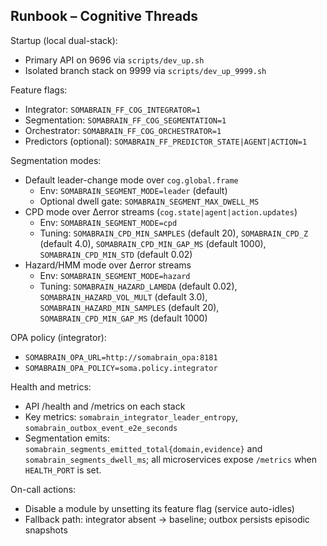 ## Runbook – Cognitive Threads

Startup (local dual-stack):
- Primary API on 9696 via `scripts/dev_up.sh`
- Isolated branch stack on 9999 via `scripts/dev_up_9999.sh`

Feature flags:
- Integrator: `SOMABRAIN_FF_COG_INTEGRATOR=1`
- Segmentation: `SOMABRAIN_FF_COG_SEGMENTATION=1`
- Orchestrator: `SOMABRAIN_FF_COG_ORCHESTRATOR=1`
- Predictors (optional): `SOMABRAIN_FF_PREDICTOR_STATE|AGENT|ACTION=1`

Segmentation modes:
- Default leader-change mode over `cog.global.frame`
	- Env: `SOMABRAIN_SEGMENT_MODE=leader` (default)
	- Optional dwell gate: `SOMABRAIN_SEGMENT_MAX_DWELL_MS`
- CPD mode over Δerror streams (`cog.state|agent|action.updates`)
	- Env: `SOMABRAIN_SEGMENT_MODE=cpd`
	- Tuning: `SOMABRAIN_CPD_MIN_SAMPLES` (default 20), `SOMABRAIN_CPD_Z` (default 4.0), `SOMABRAIN_CPD_MIN_GAP_MS` (default 1000), `SOMABRAIN_CPD_MIN_STD` (default 0.02)
 - Hazard/HMM mode over Δerror streams
	- Env: `SOMABRAIN_SEGMENT_MODE=hazard`
	- Tuning: `SOMABRAIN_HAZARD_LAMBDA` (default 0.02), `SOMABRAIN_HAZARD_VOL_MULT` (default 3.0), `SOMABRAIN_HAZARD_MIN_SAMPLES` (default 20), `SOMABRAIN_CPD_MIN_GAP_MS` (default 1000)

OPA policy (integrator):
- `SOMABRAIN_OPA_URL=http://somabrain_opa:8181`
- `SOMABRAIN_OPA_POLICY=soma.policy.integrator`

Health and metrics:
- API /health and /metrics on each stack
- Key metrics: `somabrain_integrator_leader_entropy`, `somabrain_outbox_event_e2e_seconds`
 - Segmentation emits: `somabrain_segments_emitted_total{domain,evidence}` and `somabrain_segments_dwell_ms`; all microservices expose `/metrics` when `HEALTH_PORT` is set.

On-call actions:
- Disable a module by unsetting its feature flag (service auto-idles)
- Fallback path: integrator absent → baseline; outbox persists episodic snapshots

